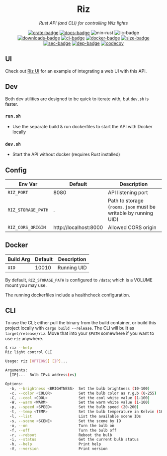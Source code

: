 <div align="center">
<h1>Riz</h1>
<p><i>Rust API (and CLI) for controlling Wiz lights</i></p>

[![crate-badge]][crate] [![docs-badge]][docs] ![min-rust] ![lic-badge]
<br />
[![downloads-badge]][crate] [![ci-badge]][ci] [![docker-badge]][docker] [![size-badge]][docker]
<br />
[![sec-badge]][sec] [![dep-badge]][dep] [![codecov][cov-badge]][cov]

</div>

## UI

Check out [Riz UI](https://github.com/a-tal/riz-ui) for an example of integrating a web UI with this API.

## Dev

Both dev utilities are designed to be quick to iterate with, but `dev.sh` is faster.

### `run.sh`

- Use the separate build & run dockerfiles to start the API with Docker locally

### `dev.sh`

- Start the API without docker (requires Rust installed)

## Config

| Env Var            | Default               | Description                                                    |
| ------------------ | --------------------- | -------------------------------------------------------------- |
| `RIZ_PORT`         | 8080                  | API listening port                                             |
| `RIZ_STORAGE_PATH` | .                     | Path to storage (`rooms.json` must be writable by running UID) |
| `RIZ_CORS_ORIGIN`  | http://localhost:8000 | Allowed CORS origin                                            |

## Docker

| Build Arg | Default | Description |
| --------- | ------- | ----------- |
| `UID`     | 10010   | Running UID |

By default, `RIZ_STORAGE_PATH` is configured to `/data`; which is a VOLUME mount you may use.

The running dockerfiles include a healthcheck configuration.

## CLI

To use the CLI; either pull the binary from the build container, or build this project locally with `cargo build --release`. The CLI will built as `target/release/riz`. Move that into your `$PATH` somewhere if you want to use `riz` anywhere.

```bash
$ riz --help
Riz light control CLI

Usage: riz [OPTIONS] [IP]...

Arguments:
  [IP]...  Bulb IPv4 address(es)

Options:
  -b, --brightness <BRIGHTNESS>  Set the bulb brightness (10-100)
  -c, --color <COLOR>            Set the bulb color as r,g,b (0-255)
  -C, --cool <COOL>              Set the cool white value (1-100)
  -W, --warm <WARM>              Set the warm white value (1-100)
  -p, --speed <SPEED>            Set the bulb speed (20-200)
  -t, --temp <TEMP>              Set the bulb temperature in Kelvin (1000-8000)
  -l, --list                     List the available scene IDs
  -s, --scene <SCENE>            Set the scene by ID
  -o, --on                       Turn the bulb on
  -f, --off                      Turn the bulb off
  -r, --reboot                   Reboot the bulb
  -i, --status                   Get the current bulb status
  -h, --help                     Print help
  -V, --version                  Print version
```


[min-rust]: https://img.shields.io/badge/rustc-1.68+-ab6000.svg
[lic-badge]: https://img.shields.io/crates/l/actix-web.svg
[crate-badge]: https://img.shields.io/crates/v/riz.svg?label=latest
[crate]: https://crates.io/crates/riz
[docs-badge]: https://docs.rs/riz/badge.svg
[docs]: https://docs.rs/riz
[ci-badge]: https://github.com/a-tal/riz/actions/workflows/rust.yml/badge.svg
[ci]: https://github.com/a-tal/riz/actions/workflows/rust.yml
[sec-badge]: https://github.com/a-tal/riz/actions/workflows/security.yml/badge.svg
[sec]: https://github.com/a-tal/riz/actions/workflows/security.yml
[docker-badge]: https://ghcr-badge.deta.dev/a-tal/riz/latest_tag?trim=major&label=ghcr.io
[size-badge]: https://ghcr-badge.deta.dev/a-tal/riz/size?tag=master
[docker]: https://github.com/a-tal/riz/pkgs/container/riz
[dep-badge]: https://deps.rs/crate/riz/latest/status.svg
[dep]: https://deps.rs/crate/riz/
[downloads-badge]: https://img.shields.io/crates/d/riz.svg
[cov-badge]: https://codecov.io/gh/a-tal/riz/branch/master/graph/badge.svg
[cov]: https://codecov.io/gh/a-tal/riz
